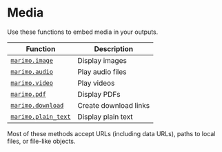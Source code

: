 # Media

Use these functions to embed media in your outputs.

| Function | Description |
|----------|-------------|
| [`marimo.image`](image.md) | Display images |
| [`marimo.audio`](audio.md) | Play audio files |
| [`marimo.video`](video.md) | Play videos |
| [`marimo.pdf`](pdf.md) | Display PDFs |
| [`marimo.download`](download.md) | Create download links |
| [`marimo.plain_text`](plain_text.md) | Display plain text |

Most of these methods accept URLs (including data URLs), paths to local
files, or file-like objects.
